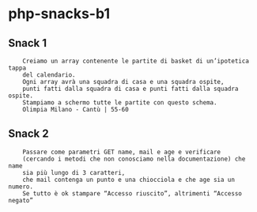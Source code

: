 # php-snacks-b1

## Snack 1
        Creiamo un array contenente le partite di basket di un’ipotetica tappa
        del calendario.
        Ogni array avrà una squadra di casa e una squadra ospite,
        punti fatti dalla squadra di casa e punti fatti dalla squadra ospite.
        Stampiamo a schermo tutte le partite con questo schema.
        Olimpia Milano - Cantù | 55-60
    
## Snack 2
        Passare come parametri GET name, mail e age e verificare
        (cercando i metodi che non conosciamo nella documentazione) che name
        sia più lungo di 3 caratteri,
        che mail contenga un punto e una chiocciola e che age sia un numero.
        Se tutto è ok stampare “Accesso riuscito”, altrimenti “Accesso negato”
